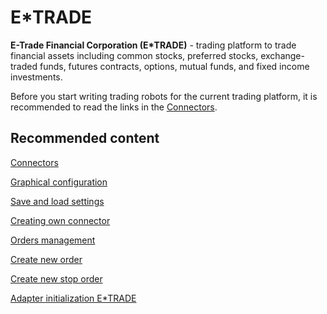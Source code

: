 # E\*TRADE

**E\-Trade Financial Corporation (E\*TRADE)** \- trading platform to trade financial assets including common stocks, preferred stocks, exchange\-traded funds, futures contracts, options, mutual funds, and fixed income investments. 

Before you start writing trading robots for the current trading platform, it is recommended to read the links in the [Connectors](API_Connectors.md). 

## Recommended content

[Connectors](API_Connectors.md)

[Graphical configuration](API_ConnectorsUIConfiguration.md)

[Save and load settings](API_Connectors_SaveConnectorSettings.md)

[Creating own connector](ConnectorCreating.md)

[Orders management](Orders.md)

[Create new order](CreateNewOrder.md)

[Create new stop order](API_StopOrders.md)

[Adapter initialization E\*TRADE](ETradeSample.md)
